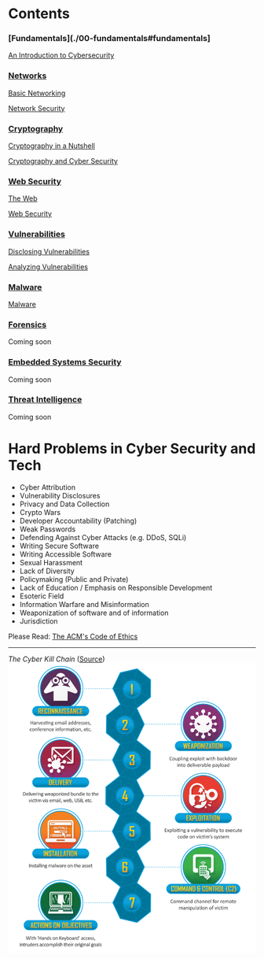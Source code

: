 # Contents

### [Fundamentals](./00-fundamentals#fundamentals]

[An Introduction to Cybersecurity](./00-fundamentals/00-intro.md#an-introduction-to-cybersecurity)

### [Networks](./01-networks#networks)

[Basic Networking](./01-networks/00-networking.md#basic-networking)

[Network Security](./01-networks/01-netsec.md#network-security)


### [Cryptography](./02-cryptography#cryptography)

[Cryptography in a Nutshell](./02-cryptography/00-crypto.md#cryptography-in-a-nutshell)

[Cryptography and Cyber Security](./02-cryptography/01-using-crypto.md#cryptography-and-cybersecurity)


### [Web Security](./03-websecurity#web-security)

[The Web](./03-websecurity/00-web.md#the-web)

[Web Security](./03-websecurity/01-websec.md#web-security)


### [Vulnerabilities](./04-vulnerabilities#vulnerabilities)

[Disclosing Vulnerabilities](./04-vulnerabilities/00-vuln.md#disclosing-vulnerabilities)

[Analyzing Vulnerabilities](./04-vulnerabilities/01-vuln-analysis.md#analyzing-vulnerabilities)


### [Malware](./05-malware#malware)

[Malware](./05-malware/00-malware.md#malware)


### [Forensics](./06-forensics#forensics)

Coming soon


### [Embedded Systems Security](./07-embeddedsys#embedded-systems-security)

Coming soon


### [Threat Intelligence](./08-threatintel#threat-intelligence)

Coming soon


# Hard Problems in Cyber Security and Tech
- Cyber Attribution
- Vulnerability Disclosures
- Privacy and Data Collection
- Crypto Wars
- Developer Accountability (Patching)
- Weak Passwords
- Defending Against Cyber Attacks (e.g. DDoS, SQLi)
- Writing Secure Software
- Writing Accessible Software
- Sexual Harassment
- Lack of Diversity
- Policymaking (Public and Private)
- Lack of Education / Emphasis on Responsible Development
- Esoteric Field
- Information Warfare and Misinformation
- Weaponization of software and of information
- Jurisdiction

Please Read: [The ACM's Code of Ethics](https://www.acm.org/code-of-ethics)

---

*The Cyber Kill Chain* ([Source](https://www.lockheedmartin.com/en-us/capabilities/cyber/cyber-kill-chain.html))
![The Cyber Kill Chain](./media/ckc.png)
